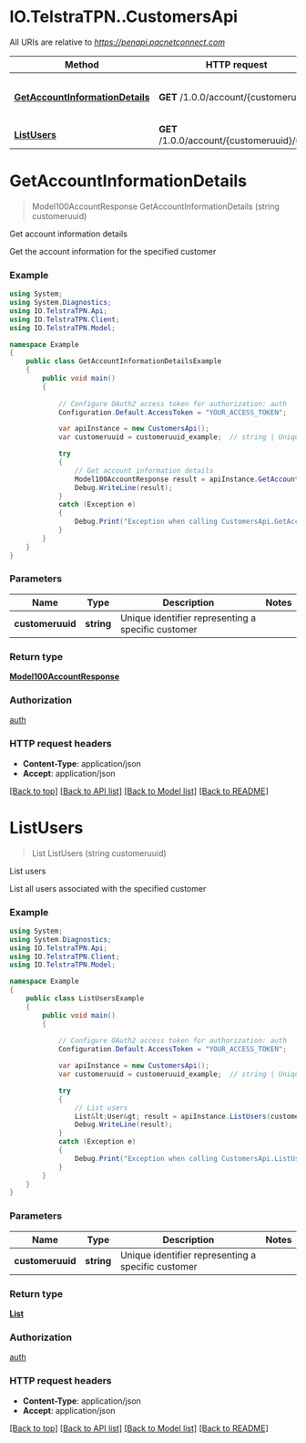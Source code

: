 # IO.TelstraTPN..CustomersApi

All URIs are relative to *https://penapi.pacnetconnect.com*

Method | HTTP request | Description
------------- | ------------- | -------------
[**GetAccountInformationDetails**](CustomersApi.md#getaccountinformationdetails) | **GET** /1.0.0/account/{customeruuid} | Get account information details
[**ListUsers**](CustomersApi.md#listusers) | **GET** /1.0.0/account/{customeruuid}/user | List users


<a name="getaccountinformationdetails"></a>
# **GetAccountInformationDetails**
> Model100AccountResponse GetAccountInformationDetails (string customeruuid)

Get account information details

Get the account information for the specified customer

### Example
```csharp
using System;
using System.Diagnostics;
using IO.TelstraTPN.Api;
using IO.TelstraTPN.Client;
using IO.TelstraTPN.Model;

namespace Example
{
    public class GetAccountInformationDetailsExample
    {
        public void main()
        {
            
            // Configure OAuth2 access token for authorization: auth
            Configuration.Default.AccessToken = "YOUR_ACCESS_TOKEN";

            var apiInstance = new CustomersApi();
            var customeruuid = customeruuid_example;  // string | Unique identifier representing a specific customer

            try
            {
                // Get account information details
                Model100AccountResponse result = apiInstance.GetAccountInformationDetails(customeruuid);
                Debug.WriteLine(result);
            }
            catch (Exception e)
            {
                Debug.Print("Exception when calling CustomersApi.GetAccountInformationDetails: " + e.Message );
            }
        }
    }
}
```

### Parameters

Name | Type | Description  | Notes
------------- | ------------- | ------------- | -------------
 **customeruuid** | **string**| Unique identifier representing a specific customer | 

### Return type

[**Model100AccountResponse**](Model100AccountResponse.md)

### Authorization

[auth](../README.md#auth)

### HTTP request headers

 - **Content-Type**: application/json
 - **Accept**: application/json

[[Back to top]](#) [[Back to API list]](../README.md#documentation-for-api-endpoints) [[Back to Model list]](../README.md#documentation-for-models) [[Back to README]](../README.md)

<a name="listusers"></a>
# **ListUsers**
> List<User> ListUsers (string customeruuid)

List users

List all users associated with the specified customer

### Example
```csharp
using System;
using System.Diagnostics;
using IO.TelstraTPN.Api;
using IO.TelstraTPN.Client;
using IO.TelstraTPN.Model;

namespace Example
{
    public class ListUsersExample
    {
        public void main()
        {
            
            // Configure OAuth2 access token for authorization: auth
            Configuration.Default.AccessToken = "YOUR_ACCESS_TOKEN";

            var apiInstance = new CustomersApi();
            var customeruuid = customeruuid_example;  // string | Unique identifier representing a specific customer

            try
            {
                // List users
                List&lt;User&gt; result = apiInstance.ListUsers(customeruuid);
                Debug.WriteLine(result);
            }
            catch (Exception e)
            {
                Debug.Print("Exception when calling CustomersApi.ListUsers: " + e.Message );
            }
        }
    }
}
```

### Parameters

Name | Type | Description  | Notes
------------- | ------------- | ------------- | -------------
 **customeruuid** | **string**| Unique identifier representing a specific customer | 

### Return type

[**List<User>**](User.md)

### Authorization

[auth](../README.md#auth)

### HTTP request headers

 - **Content-Type**: application/json
 - **Accept**: application/json

[[Back to top]](#) [[Back to API list]](../README.md#documentation-for-api-endpoints) [[Back to Model list]](../README.md#documentation-for-models) [[Back to README]](../README.md)


